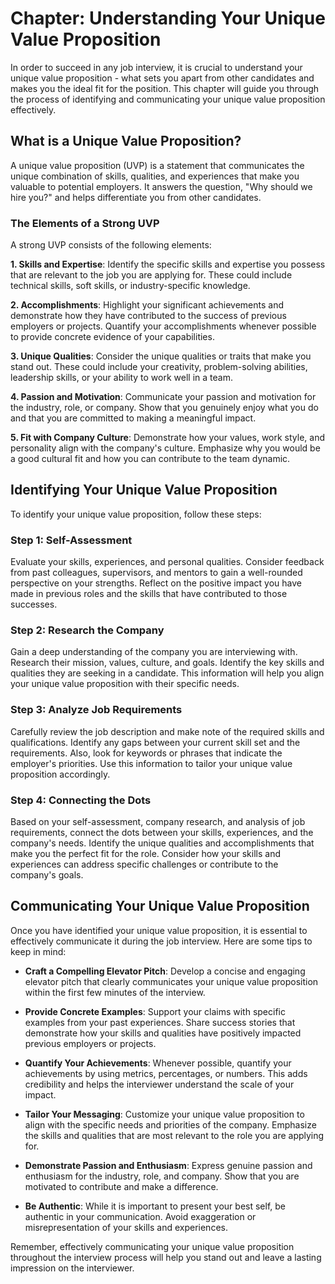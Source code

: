 Chapter: Understanding Your Unique Value Proposition
====================================================

In order to succeed in any job interview, it is crucial to understand your unique value proposition - what sets you apart from other candidates and makes you the ideal fit for the position. This chapter will guide you through the process of identifying and communicating your unique value proposition effectively.

What is a Unique Value Proposition?
-----------------------------------

A unique value proposition (UVP) is a statement that communicates the unique combination of skills, qualities, and experiences that make you valuable to potential employers. It answers the question, "Why should we hire you?" and helps differentiate you from other candidates.

### The Elements of a Strong UVP

A strong UVP consists of the following elements:

**1. Skills and Expertise**: Identify the specific skills and expertise you possess that are relevant to the job you are applying for. These could include technical skills, soft skills, or industry-specific knowledge.

**2. Accomplishments**: Highlight your significant achievements and demonstrate how they have contributed to the success of previous employers or projects. Quantify your accomplishments whenever possible to provide concrete evidence of your capabilities.

**3. Unique Qualities**: Consider the unique qualities or traits that make you stand out. These could include your creativity, problem-solving abilities, leadership skills, or your ability to work well in a team.

**4. Passion and Motivation**: Communicate your passion and motivation for the industry, role, or company. Show that you genuinely enjoy what you do and that you are committed to making a meaningful impact.

**5. Fit with Company Culture**: Demonstrate how your values, work style, and personality align with the company's culture. Emphasize why you would be a good cultural fit and how you can contribute to the team dynamic.

Identifying Your Unique Value Proposition
-----------------------------------------

To identify your unique value proposition, follow these steps:

### Step 1: Self-Assessment

Evaluate your skills, experiences, and personal qualities. Consider feedback from past colleagues, supervisors, and mentors to gain a well-rounded perspective on your strengths. Reflect on the positive impact you have made in previous roles and the skills that have contributed to those successes.

### Step 2: Research the Company

Gain a deep understanding of the company you are interviewing with. Research their mission, values, culture, and goals. Identify the key skills and qualities they are seeking in a candidate. This information will help you align your unique value proposition with their specific needs.

### Step 3: Analyze Job Requirements

Carefully review the job description and make note of the required skills and qualifications. Identify any gaps between your current skill set and the requirements. Also, look for keywords or phrases that indicate the employer's priorities. Use this information to tailor your unique value proposition accordingly.

### Step 4: Connecting the Dots

Based on your self-assessment, company research, and analysis of job requirements, connect the dots between your skills, experiences, and the company's needs. Identify the unique qualities and accomplishments that make you the perfect fit for the role. Consider how your skills and experiences can address specific challenges or contribute to the company's goals.

Communicating Your Unique Value Proposition
-------------------------------------------

Once you have identified your unique value proposition, it is essential to effectively communicate it during the job interview. Here are some tips to keep in mind:

* **Craft a Compelling Elevator Pitch**: Develop a concise and engaging elevator pitch that clearly communicates your unique value proposition within the first few minutes of the interview.

* **Provide Concrete Examples**: Support your claims with specific examples from your past experiences. Share success stories that demonstrate how your skills and qualities have positively impacted previous employers or projects.

* **Quantify Your Achievements**: Whenever possible, quantify your achievements by using metrics, percentages, or numbers. This adds credibility and helps the interviewer understand the scale of your impact.

* **Tailor Your Messaging**: Customize your unique value proposition to align with the specific needs and priorities of the company. Emphasize the skills and qualities that are most relevant to the role you are applying for.

* **Demonstrate Passion and Enthusiasm**: Express genuine passion and enthusiasm for the industry, role, and company. Show that you are motivated to contribute and make a difference.

* **Be Authentic**: While it is important to present your best self, be authentic in your communication. Avoid exaggeration or misrepresentation of your skills and experiences.

Remember, effectively communicating your unique value proposition throughout the interview process will help you stand out and leave a lasting impression on the interviewer.
